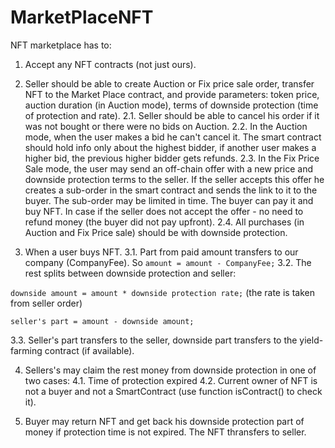 # MarketPlaceNFT

NFT marketplace has to:

1. Accept any NFT contracts (not just ours). 


2. Seller should be able to create Auction or Fix price sale order, transfer NFT to the Market Place contract, and provide parameters: token price, auction duration (in Auction mode), terms of downside protection (time of protection and rate).
2.1. Seller should be able to cancel his order if it was not bought or there were no bids on Auction.
2.2. In the Auction mode, when the user makes a bid he can't cancel it. The smart contract should hold info only about the highest bidder, if another user makes a higher bid, the previous higher bidder gets refunds. 
2.3. In the Fix Price Sale mode, the user may send an off-chain offer with a new price and downside protection terms to the seller. If the seller accepts this offer he creates a sub-order in the smart contract and sends the link to it to the buyer. The sub-order may be limited in time. The buyer can pay it and buy NFT. In case if the seller does not accept the offer - no need to refund money (the buyer did not pay upfront).
2.4. All purchases  (in Auction and Fix Price sale) should be with downside protection. 

3. When a user buys NFT.
3.1. Part from paid amount transfers to our company (CompanyFee). So `amount = amount - CompanyFee;`
3.2. The rest splits between downside protection and seller: 

`downside amount = amount * downside protection rate;` (the rate is taken from seller order)

`seller's part = amount - downside amount;`

3.3. Seller's part transfers to the seller, downside part transfers to the yield-farming contract (if available).


4. Sellers's may claim the rest money from downside protection in one of two cases:
4.1. Time of protection expired
4.2. Current owner of NFT is not a buyer and not a SmartContract (use function isContract() to check it).


5. Buyer may return NFT and get back his downside protection part of money if protection time is not expired. The NFT thransfers to seller.





